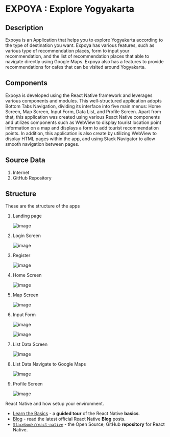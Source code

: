 #  EXPOYA : Explore Yogyakarta

## Description
Expoya is an Application that helps you to explore Yogyakarta according to the type of destination you want. Expoya has various features, such as various type of recommendation places, form to input your recommendation, and the list of recommendation places that able to navigate directly using Google Maps. Expoya also has a features to provide recommendations for cafes that can be visited around Yogyakarta.

## Components
Expoya is developed using the React Native framework and leverages various components and modules. This well-structured application adopts Bottom Tabs Navigation, dividing its interface into five main menus: Home Screen, Map Screen, Input Form, Data List, and Profile Screen. Apart from that, this application was created using various React Native components and utilizes components such as WebView to display tourist location point information on a map and displays a form to add tourist recommendation points. In addition, this application is also create by utilizing WebView to display HTML pages within the app, and using Stack Navigator to allow smooth navigation between pages.

## Source Data
1. Internet
2. GitHub Repository


## Structure
These are the structure of the apps
1. Landing page
   
   ![image](https://github.com/ardnyd/Expoya/assets/88208904/4dca929b-a8a1-4f74-bb43-c73be23e9a96)

2. Login Screen

   ![image](https://github.com/ardnyd/Expoya/assets/88208904/7ac9d345-a5bf-43dd-8a68-93fc8193299a)

3. Register
   
   ![image](https://github.com/ardnyd/Expoya/assets/88208904/ca0306a0-6298-4095-a6f3-d0e3272c72f5)

4. Home Screen
   
   ![image](https://github.com/ardnyd/Expoya/assets/88208904/27b424c1-8046-4c23-ba67-6e89c0ee6e91)

5. Map Screen

    ![image](https://github.com/ardnyd/Expoya/assets/88208904/5e30c884-e250-4114-961a-879bc1f40a97)

6. Input Form

    ![image](https://github.com/ardnyd/Expoya/assets/88208904/de85cf5a-474d-4edf-9da4-e2c15ae3afe7)

    ![image](https://github.com/ardnyd/Expoya/assets/88208904/ca7fc596-1508-4d79-898c-0313b2c55570)


    
7. List Data Screen

    ![image](https://github.com/ardnyd/Expoya/assets/88208904/93bb0541-6a15-4f11-803d-fa8e2196951e)

8. List Data Navigate to Google Maps

   ![image](https://github.com/ardnyd/Expoya/assets/88208904/6882074c-c188-4d77-8ca7-4404e61e3382)

   
9. Profile Screen

    ![image](https://github.com/ardnyd/Expoya/assets/88208904/ca89fa23-8abc-4a1a-b727-d32d6e218daf)

    





 React Native and how setup your environment.
- [Learn the Basics](https://reactnative.dev/docs/getting-started) - a **guided tour** of the React Native **basics**.
- [Blog](https://reactnative.dev/blog) - read the latest official React Native **Blog** posts.
- [`@facebook/react-native`](https://github.com/facebook/react-native) - the Open Source; GitHub **repository** for React Native.
